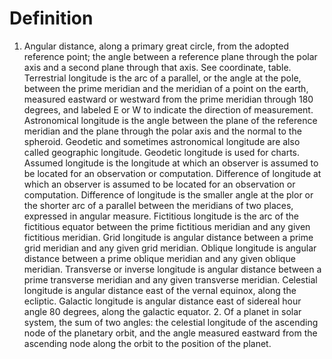 # Definition

1.  Angular distance, along a primary great circle, from the adopted
    reference point; the angle between a reference plane through the
    polar axis and a second plane through that axis. See coordinate,
    table. Terrestrial longitude is the arc of a parallel, or the angle
    at the pole, between the prime meridian and the meridian of a point
    on the earth, measured eastward or westward from the prime meridian
    through 180 degrees, and labeled E or W to indicate the direction of
    measurement. Astronomical longitude is the angle between the plane
    of the reference meridian and the plane through the polar axis and
    the normal to the spheroid. Geodetic and sometimes astronomical
    longitude are also called geographic longitude. Geodetic longitude
    is used for charts. Assumed longitude is the longitude at which an
    observer is assumed to be located for an observation or computation.
    Difference of longitude at which an observer is assumed to be
    located for an observation or computation. Difference of longitude
    is the smaller angle at the plor or the shorter arc of a parallel
    between the meridians of two places, expressed in angular measure.
    Fictitious longitude is the arc of the fictitious equator between
    the prime fictitious meridian and any given fictitious meridian.
    Grid longitude is angular distance between a prime grid meridian and
    any given grid meridian. Oblique longitude is angular distance
    between a prime oblique meridian and any given oblique meridian.
    Transverse or inverse longitude is angular distance between a prime
    transverse meridian and any given transverse meridian. Celestial
    longitude is angular distance east of the vernal equinox, along the
    ecliptic. Galactic longitude is angular distance east of sidereal
    hour angle 80 degrees, along the galactic equator. 2. Of a planet in
    solar system, the sum of two angles: the celestial longitude of the
    ascending node of the planetary orbit, and the angle measured
    eastward from the ascending node along the orbit to the position of
    the planet.
